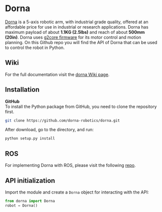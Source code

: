 # Dorna
[Dorna][dorna] is a 5-axis robotic arm, with industrial grade quality, offered at an affordable price for use in industrial or research applications. Dorna has maximum payload of about **1.1KG (2.5lbs)** and reach of about **500mm (20in)**. Dorna uses [g2core firmware][g2core] for its motor control and motion planning. On this Github repo you will find the API of Dorna that can be used to control the robot in Python.

## Wiki
For the full documentation visit the [dorna Wiki page][wiki].

## Installation

**GitHub**  
To install the Python package from GitHub, you need to clone the repository first.
```bash
git clone https://github.com/dorna-robotics/dorna.git
```
After download, go to the directory, and run:
```bash
python setup.py install
```
## ROS
For implementing Dorna with ROS, please visit the following [repo][ros].

## API initialization

Import the module and create a `Dorna` object for interacting with the API:

``` python
from dorna import Dorna
robot = Dorna()
```
[dorna]:https://dorna.ai/
[wiki]:https://github.com/dorna-robotics/dorna/wiki
[g2core]: https://github.com/synthetos/g2/wiki
[latest]: https://github.com/dorna-robotics/dorna/releases/latest
[ros]:https://github.com/rakutentech/dorna_arm_ros